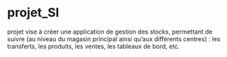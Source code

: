 # projet_SI
projet vise à créer une application de gestion des stocks, permettant de suivre (au niveau du magasin principal ainsi qu’aux différents centres) : les transferts, les produits, les ventes, les tableaux de bord, etc.
